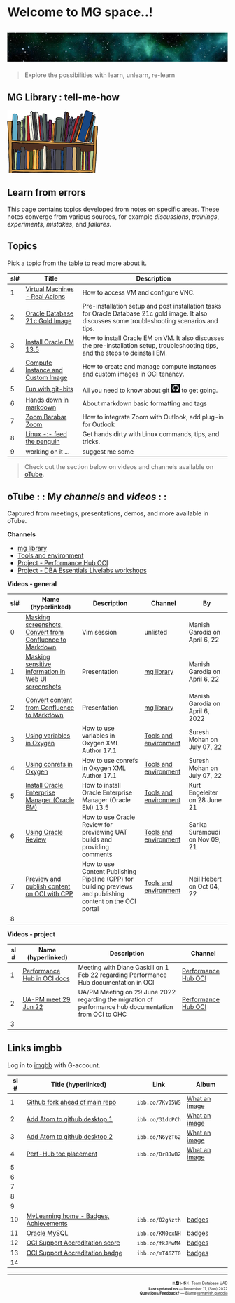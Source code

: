 # Welcome to MG space..!

![mg space](./common/images/mg-space.jpg " ") 
----

> Explore the possibilities with learn, unlearn, re-learn

## MG Library : tell-me-how

![mg library](./common/images/mg-library.png " ")

## Learn from errors

This page contains topics developed from notes on specific areas. These notes converge from various sources, for example *discussions*, *trainings*, *experiments*, *mistakes*, and *failures*.

<!--
[Open MG Library on Github](https://manish-garodia.github.io/mg-playground/mg-library/)

[Open mg-playground in clone](http://127.0.0.1:5500/mg-playground/z-sandbox/)

[Open topic title list in clone](http://127.0.0.1:5500/mg-playground/topic-title/)

| 6-a    | [GitHub pull requests](https://manish-garodia.github.io/mg-playground/topic-title/github-pr/) | History of pull and merge requests for DBA Essentials workshops committed to OLL master on Github. |
| <if type="hidden">9    | Vi Editor | desc |
| 10    | Terraforms explained | desc </if> |

| 5    | [passport-mayagarodia-color](https://ibb.co/12zp5xJ) 			  | `ibb.co/12zp5xJ`		   | [my-docs](https://ibb.co/album/CbDrM3)            |
| 6    | [passport-mayagarodia](https://ibb.co/D9JP8fC) 			      | `ibb.co/D9JP8fC`		   | [my-docs](https://ibb.co/album/CbDrM3)            |
| 7    | [mom-passport](https://ibb.co/h9PF2DD) 			              | `ibb.co/h9PF2DD`		   | [my-docs](https://ibb.co/album/CbDrM3)            |

-->

## Topics

Pick a topic from the table to read more about it.

| sl#  | Title                         | Description                |
|------|-------------------------------|----------------------------|
| 1    | [Virtual Machines - Real Acions](https://manish-garodia.github.io/mg-playground/topic-title/vm-real-axons/) | How to access VM and configure VNC. |
| 2    | [Oracle Database 21c Gold Image](https://manish-garodia.github.io/mg-playground/topic-title/install-db-goldimage/) | Pre-installation setup and post installation tasks for Oracle Database 21c gold image. It also discusses some troubleshooting scenarios and tips. |
| 3    | [Install Oracle EM 13.5](https://manish-garodia.github.io/mg-playground/topic-title/install-em/) | How to install Oracle EM on VM. It also discusses the pre-installation setup, troubleshooting tips, and the steps to deinstall EM. |
| 4    | [Compute Instance and Custom Image](https://manish-garodia.github.io/mg-playground/topic-title/compute-instance-custom-image/) | How to create and manage compute instances and custom images in OCI tenancy. |
| 5    | [Fun with git-bits](https://manish-garodia.github.io/mg-playground/topic-title/fun-with-git-bits/) | All you need to know about git ![git](./common/lib-cellar/procedures/fun-with-git-bits/images/git-black-small.png) to get going. |
| 6    | [Hands down in markdown](https://manish-garodia.github.io/mg-playground/topic-title/hands-down-in-md/) | About markdown basic formatting and tags |
| 7    | [Zoom Barabar Zoom](https://manish-garodia.github.io/mg-playground/topic-title/zoom-barabar-zoom/) | How to integrate Zoom with Outlook, add plug-in for Outlook |
| 8    | [Linux -:- feed the penguin](https://manish-garodia.github.io/mg-playground/topic-title/linux-feed-penguin/) | Get hands dirty with Linux commands, tips, and tricks. |
| 9    | working on it ... | suggest me some |

> Check out the section below on videos and channels available on [oTube](https://otube.oracle.com/).

## oTube : : My *channels* and *videos* : :

Captured from meetings, presentations, demos, and more available in oTube.

**Channels**

 - [mg library](https://otube.oracle.com/channel/t/257943902)
 - [Tools and environment](https://otube.oracle.com/channel/t/257957572)
 - [Project - Performance Hub OCI](https://otube.oracle.com/channel/t/261319662)
 - [Project - DBA Essentials Livelabs workshops](https://otube.oracle.com/channel/t/257943952)

**Videos - general**

| sl#  | Name (hyperlinked)           | Description                          | Channel             | By |
|------|------------------------------|--------------------------------------|---------------------|----|
| 0    | [Masking screenshots, Convert from Confluence to Markdown](https://otube.oracle.com/media/t/1_c9khlspm) | Vim session  | unlisted | Manish Garodia on April 6, 22 |
| 1    | [Masking sensitive information in Web UI screenshots](https://otube.oracle.com/media/t/1_0d43dk99) | Presentation  | [mg library](https://otube.oracle.com/channel/t/257943902) | Manish Garodia on April 6, 22 |
| 2    | [Convert content from Confluence to Markdown](https://otube.oracle.com/media/t/1_q1wt1tmj) | Presentation  | [mg library](https://otube.oracle.com/channel/t/257943902) | Manish Garodia on April 6, 2022 |
| 3    | [Using variables in Oxygen](https://otube.oracle.com/media/t/1_41cw944f)  | How to use variables in Oxygen XML Author 17.1 | [Tools and environment](https://otube.oracle.com/channel/t/257957572) | Suresh Mohan on July 07, 22 |
| 4    | [Using conrefs in Oxygen](https://otube.oracle.com/media/t/1_5dplbjir)  | How to use conrefs in Oxygen XML Author 17.1 | [Tools and environment](https://otube.oracle.com/channel/t/257957572) | Suresh Mohan on July 07, 22 |
| 5    | [Install Oracle Enterprise Manager (Oracle EM)](https://otube.oracle.com/media/t/1_rfywyxmo)  | How to install Oracle Enterprise Manager (Oracle EM) 13.5 | [Tools and environment](https://otube.oracle.com/channel/t/257957572) | Kurt Engeleiter on 28 June 21  |
| 6 | [Using Oracle Review](https://otube.oracle.com/media/t/1_zqfln2bg) | How to use Oracle Review for previewing UAT builds and providing comments | [Tools and environment](https://otube.oracle.com/channel/t/257957572) | Sarika Surampudi on Nov 09, 21 |
| 7 | [Preview and publish content on OCI with CPP](https://otube.oracle.com/media/t/1_dlf7sdav) | How to use Content Publishing Pipeline (CPP) for building previews and publishing content on the OCI portal | [Tools and environment](https://otube.oracle.com/channel/t/257957572) | Neil Hebert on Oct 04, 22 |
| 8 | | | | |

**Videos - project**

| sl # | Name (hyperlinked)           | Description                          | Channel             |
|------|------------------------------|--------------------------------------|---------------------|
| 1    | [Performance Hub in OCI docs](https://otube.oracle.com/media/t/1_h0l5pyuf) | Meeting with Diane Gaskill on 1 Feb 22 regarding Performance Hub documentation in OCI | [Performance Hub OCI](https://otube.oracle.com/channel/t/261319662) |
| 2    | [UA-PM meet 29 Jun 22](https://otube.oracle.com/media/t/1_495mt4py) | UA/PM Meeting on 29 June 2022 regarding the migration of performance hub documentation from OCI to OHC | [Performance Hub OCI](https://otube.oracle.com/channel/t/261319662) | 
| 3 | | | | |

## Links imgbb

Log in to [imgbb](https://manish-garodia.imgbb.com/) with G-account.

| sl # | Title (hyperlinked)                      | Link                  | Album                      |
|------|------------------------------------------|-----------------------|----------------------------|
| 1    | [Github fork ahead of main repo](https://ibb.co/7Kv05WS) 	      | `ibb.co/7Kv05WS`      	   | [What an image](https://ibb.co/album/LvW0JB)      |
| 2    | [Add Atom to github desktop 1](https://ibb.co/31dcPCh)           | `ibb.co/31dcPCh`           | [What an image](https://ibb.co/album/LvW0JB)      |
| 3    | [Add Atom to github desktop 2](https://ibb.co/N6yzT62)  	      | `ibb.co/N6yzT62`	       | [What an image](https://ibb.co/album/LvW0JB)      |
| 4    | [Perf-Hub toc placement](https://ibb.co/Dr8JwB2) 			      | `ibb.co/Dr8JwB2`		   | [What an image](https://ibb.co/album/LvW0JB)      |
| 5    |  |  |  |
| 6    |  |  |  |
| 7    |  |  |  |
| 8    |  |  |  |
| 9    |  |  |  |
| 10   | [MyLearning home - Badges, Achievements](https://ibb.co/02gNzth) | `ibb.co/02gNzth` 		   | [badges](https://ibb.co/album/tqNnc2) |
| 11   | [Oracle MySQL](https://ibb.co/KN0cxNH)   |  `ibb.co/KN0cxNH`     |  [badges](https://ibb.co/album/tqNnc2) 					   |
| 12   | [OCI Support Accreditation score](https://ibb.co/fkJMwM4)        | `ibb.co/fkJMwM4` 		   | [badges](https://ibb.co/album/tqNnc2) |
| 13   | [OCI Support Accreditation badge](https://ibb.co/mT46ZT0)        | `ibb.co/mT46ZT0` 		   | [badges](https://ibb.co/album/tqNnc2) |
| 14   |  |  |  |

----

<div style="text-align: right">
<p style="font-size:8.5px">
 ♏🅰️♑❗💲♓, Team Database UAD<br>
 <b>Last updated on</b> — December 11, (Sun) 2022<br>
 <b>Questions/Feedback?</b> — Blame <a href="mailto:manish.garodia@oracle.com">@manish.garodia</a>
</p>
</div>

